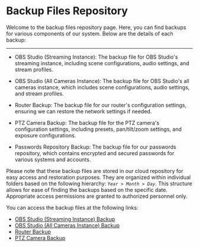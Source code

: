 # Backup Files Repository

Welcome to the backup files repository page. Here, you can find backups for various components of our system. Below are the details of each backup:

---

- OBS Studio (Streaming Instance): The backup file for OBS Studio's streaming instance, including scene configurations, audio settings, and stream profiles.

- OBS Studio (All Cameras Instance): The backup file for OBS Studio's all cameras instance, which includes scene configurations, audio settings, and stream profiles.

- Router Backup: The backup file for our router's configuration settings, ensuring we can restore the network settings if needed. 

- PTZ Camera Backup: The backup file for the PTZ camera's configuration settings, including presets, pan/tilt/zoom settings, and exposure configurations.

- Passwords Repository Backup: The backup file for our passwords repository, which contains encrypted and secured passwords for various systems and accounts.

Please note that these backup files are stored in our cloud repository for easy access and restoration purposes. They are organized within individual folders based on the following hierarchy: *`Year > Month > Day`*. This structure allows for ease of finding the backups based on the specific date. Appropriate access permissions are granted to authorized personnel only.

You can access the backup files at the following links:
* [OBS Studio (Streaming Instance) Backup](https://cloud.wpctech.info/apps/files/?dir=/Backups/OBS%20Studio/Streaming)
* [OBS Studio (All Cameras Instance) Backup](https://cloud.wpctech.info/apps/files/?dir=/Backups/OBS%20Studio/All%20Cameras)
* [Router Backup](https://cloud.wpctech.info/apps/files/?dir=/Backups/WPC_Cameras%20Router)
* [PTZ Camera Backup](https://cloud.wpctech.info/apps/files/?dir=/Backups/PTZ%20Camera)
<!--  * [Passwords Repository Backup](https://cloud.wpctech.info/apps/files/?dir=/Admin%20Backups/Passwords) -->

